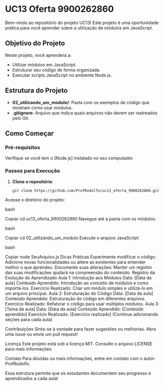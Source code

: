 # UC13 Oferta 9900262860
 
Bem-vindo ao repositório do projeto UC13! Este projeto é uma oportunidade prática para você aprender sobre a utilização de módulos em JavaScript.
 
## Objetivo do Projeto
 
Neste projeto, você aprenderá a:
- Utilizar módulos em JavaScript.
- Estruturar seu código de forma organizada.
- Executar scripts JavaScript no ambiente Node.js.
 
## Estrutura do Projeto
 
- **02_utilizando_um_modulo/**: Pasta com os exemplos de código que mostram como usar módulos.
- **.gitignore**: Arquivo que indica quais arquivos não devem ser rastreados pelo Git.
 
## Como Começar
 
### Pré-requisitos
 
Verifique se você tem o [Node.js] instalado no seu computador.
 
### Passos para Execução
 
1. **Clone o repositório**:
   ```bash
   git clone https://github.com/ProfRodolfo/uc13_oferta_9900262860.git
Acesse o diretório do projeto:
 
bash
 
Copiar
cd uc13_oferta_9900262860
Navegue até a pasta com os módulos:
 
bash
 
Copiar
cd 02_utilizando_um_modulo
Execute o arquivo JavaScript:
 
bash
 
Copiar
node SeuArquivo.js
Dicas Práticas
Experimente modificar o código: Adicione novas funcionalidades ou altere as existentes para entender melhor o que aprendeu.
Documente suas alterações: Manter um registro das suas modificações ajudará na compreensão do conteúdo.
Registro da Evolução do Aprendizado
Aula 1: Introdução aos Módulos
Data: [Data da aula]
Conteúdo Aprendido: Introdução ao conceito de módulos e como importá-los.
Exercício Realizado: Criar um módulo simples e utilizá-lo em um arquivo principal.
Aula 2: Estruturação do Código
Data: [Data da aula]
Conteúdo Aprendido: Estruturação do código em diferentes arquivos.
Exercício Realizado: Refatorar o código para usar múltiplos módulos.
Aula 3: [Tema da aula]
Data: [Data da aula]
Conteúdo Aprendido: [Conteúdo aprendido]
Exercício Realizado: [Exercício realizado]
(Continue adicionando seções para cada aula)
 
Contribuições
Sinta-se à vontade para fazer sugestões ou melhorias. Abra uma issue ou envie um pull request!
 
Licença
Este projeto está sob a licença MIT. Consulte o arquivo LICENSE para mais informações.
 
Contato
Para dúvidas ou mais informações, entre em contato com o autor: ProfRodolfo.
 
 
 
 
Essa estrutura permite que os estudantes documentem seu progresso e aprendizados a cada aula!